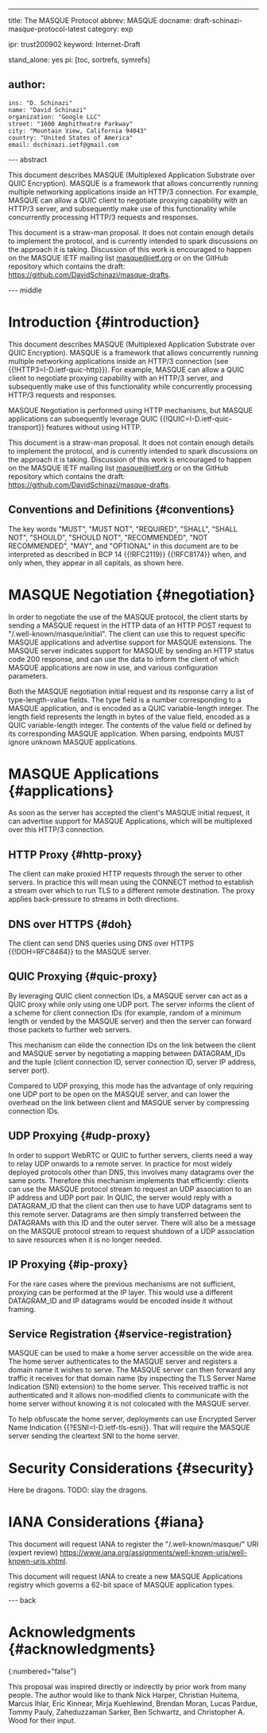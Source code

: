 ---
title: The MASQUE Protocol
abbrev: MASQUE
docname: draft-schinazi-masque-protocol-latest
category: exp

ipr: trust200902
keyword: Internet-Draft

stand_alone: yes
pi: [toc, sortrefs, symrefs]

author:
 -
    ins: "D. Schinazi"
    name: "David Schinazi"
    organization: "Google LLC"
    street: "1600 Amphitheatre Parkway"
    city: "Mountain View, California 94043"
    country: "United States of America"
    email: dschinazi.ietf@gmail.com


--- abstract

This document describes MASQUE (Multiplexed Application Substrate over QUIC
Encryption). MASQUE is a framework that allows concurrently running multiple
networking applications inside an HTTP/3 connection. For example, MASQUE can
allow a QUIC client to negotiate proxying capability with an HTTP/3 server,
and subsequently make use of this functionality while concurrently processing
HTTP/3 requests and responses.

This document is a straw-man proposal. It does not contain enough details to
implement the protocol, and is currently intended to spark discussions on
the approach it is taking. Discussion of this work is encouraged to happen on
the MASQUE IETF mailing list <masque@ietf.org> or on the GitHub repository
which contains the draft: <https://github.com/DavidSchinazi/masque-drafts>.


--- middle

# Introduction {#introduction}

This document describes MASQUE (Multiplexed Application Substrate over QUIC
Encryption). MASQUE is a framework that allows concurrently running multiple
networking applications inside an HTTP/3 connection (see
{{!HTTP3=I-D.ietf-quic-http}}). For example, MASQUE can allow a QUIC client to
negotiate proxying capability with an HTTP/3 server, and subsequently make use
of this functionality while concurrently processing HTTP/3 requests and
responses.

MASQUE Negotiation is performed using HTTP mechanisms, but MASQUE applications
can subsequently leverage QUIC {{!QUIC=I-D.ietf-quic-transport}} features
without using HTTP.

This document is a straw-man proposal. It does not contain enough details to
implement the protocol, and is currently intended to spark discussions on
the approach it is taking. Discussion of this work is encouraged to happen on
the MASQUE IETF mailing list <masque@ietf.org> or on the GitHub repository
which contains the draft: <https://github.com/DavidSchinazi/masque-drafts>.


## Conventions and Definitions {#conventions}

The key words "MUST", "MUST NOT", "REQUIRED", "SHALL", "SHALL NOT", "SHOULD",
"SHOULD NOT", "RECOMMENDED", "NOT RECOMMENDED", "MAY", and "OPTIONAL" in this
document are to be interpreted as described in BCP 14 {{!RFC2119}} {{!RFC8174}}
when, and only when, they appear in all capitals, as shown here.


# MASQUE Negotiation {#negotiation}

In order to negotiate the use of the MASQUE protocol, the client starts by
sending a MASQUE request in the HTTP data of an HTTP POST request to
"/.well-known/masque/initial". The client can use this to request specific
MASQUE applications and advertise support for MASQUE extensions. The MASQUE
server indicates support for MASQUE by sending an HTTP status code 200 response,
and can use the data to inform the client of which MASQUE applications are now
in use, and various configuration parameters.

Both the MASQUE negotiation initial request and its response carry a list of
type-length-value fields. The type field is a number corresponding to a MASQUE
application, and is encoded as a QUIC variable-length integer. The length field
represents the length in bytes of the value field, encoded as a QUIC
variable-length integer. The contents of the value field or defined by its
corresponding MASQUE application. When parsing, endpoints MUST ignore unknown
MASQUE applications.


# MASQUE Applications {#applications}

As soon as the server has accepted the client's MASQUE initial request, it can
advertise support for MASQUE Applications, which will be multiplexed over this
HTTP/3 connection.


## HTTP Proxy {#http-proxy}

The client can make proxied HTTP requests through the server to other
servers. In practice this will mean using the CONNECT method to establish a
stream over which to run TLS to a different remote destination. The proxy
applies back-pressure to streams in both directions.


## DNS over HTTPS {#doh}

The client can send DNS queries using DNS over HTTPS {{!DOH=RFC8484}} to the
MASQUE server.


## QUIC Proxying {#quic-proxy}

By leveraging QUIC client connection IDs, a MASQUE server can act as a QUIC
proxy while only using one UDP port. The server informs the client of a
scheme for client connection IDs (for example, random of a minimum length or
vended by the MASQUE server) and then the server can forward those packets to
further web servers.

This mechanism can elide the connection IDs on the link between the client
and MASQUE server by negotiating a mapping between DATAGRAM_IDs and the tuple
(client connection ID, server connection ID, server IP address, server port).

Compared to UDP proxying, this mode has the advantage of only requiring one UDP
port to be open on the MASQUE server, and can lower the overhead on the link
between client and MASQUE server by compressing connection IDs.


## UDP Proxying {#udp-proxy}

In order to support WebRTC or QUIC to further servers, clients need a way to
relay UDP onwards to a remote server. In practice for most widely deployed
protocols other than DNS, this involves many datagrams over the same ports.
Therefore this mechanism implements that efficiently: clients can use the
MASQUE protocol stream to request an UDP association to an IP address and
UDP port pair. In QUIC, the server would reply with a DATAGRAM_ID that the
client can then use to have UDP datagrams sent to this remote server.
Datagrams are then simply transferred between the DATAGRAMs with this ID and
the outer server. There will also be a message on the MASQUE protocol stream
to request shutdown of a UDP association to save resources when it is no
longer needed.


## IP Proxying {#ip-proxy}

For the rare cases where the previous mechanisms are not sufficient, proxying
can be performed at the IP layer. This would use a different DATAGRAM_ID and
IP datagrams would be encoded inside it without framing.


## Service Registration {#service-registration}

MASQUE can be used to make a home server accessible on the wide area. The home
server authenticates to the MASQUE server and registers a domain name it wishes
to serve. The MASQUE server can then forward any traffic it receives for that
domain name (by inspecting the TLS Server Name Indication (SNI) extension) to
the home server. This received traffic is not authenticated and it allows
non-modified clients to communicate with the home server without knowing it is
not colocated with the MASQUE server.

To help obfuscate the home server, deployments can use Encrypted Server Name
Indication {{?ESNI=I-D.ietf-tls-esni}}. That will require the MASQUE server
sending the cleartext SNI to the home server.


# Security Considerations {#security}

Here be dragons. TODO: slay the dragons.


# IANA Considerations {#iana}

This document will request IANA to register the "/.well-known/masque/" URI
(expert review)
<https://www.iana.org/assignments/well-known-uris/well-known-uris.xhtml>.

This document will request IANA to create a new MASQUE Applications registry
which governs a 62-bit space of MASQUE application types.


--- back

# Acknowledgments {#acknowledgments}
{:numbered="false"}

This proposal was inspired directly or indirectly by prior work from many
people. The author would like to thank
Nick Harper,
Christian Huitema,
Marcus Ihlar,
Eric Kinnear,
Mirja Kuehlewind,
Brendan Moran,
Lucas Pardue,
Tommy Pauly,
Zaheduzzaman Sarker,
Ben Schwartz,
and
Christopher A. Wood
for their input.

